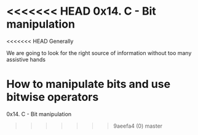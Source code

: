 <<<<<<< HEAD
0x14. C - Bit manipulation
=======
<<<<<<< HEAD
Generally

We are going to look for the right source of information without too many assistive hands

How to manipulate bits and use bitwise operators
=======
0x14. C - Bit manipulation
>>>>>>> 9aeefa4 (0)
>>>>>>> master
